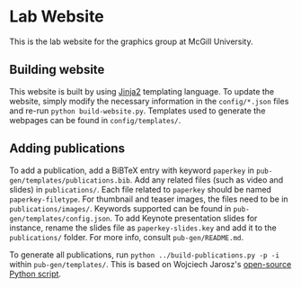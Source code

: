 # Lab Website
This is the lab website for the graphics group at McGill University.

## Building website

This website is built by using [Jinja2](http://jinja.pocoo.org/docs/2.9/) templating language. To update the website, simply modify the necessary information in the `config/*.json` files and re-run `python build-website.py`. Templates used to generate the webpages can be found in `config/templates/`.

## Adding publications

To add a publication, add a BiBTeX entry with keyword `paperkey` in `pub-gen/templates/publications.bib`. Add any related files (such as video and slides) in `publications/`. Each file related to `paperkey` should be named `paperkey-filetype`. For thumbnail and teaser images, the files need to be in `publications/images/`. Keywords supported can be found in `pub-gen/templates/config.json`. To add Keynote presentation slides for instance, rename the slides file as `paperkey-slides.key` and add it to the `publications/` folder. For more info, consult `pub-gen/README.md`.

To generate all publications, run `python ../build-publications.py -p -i` within `pub-gen/templates/`. This is based on Wojciech Jarosz's [open-source Python script](https://bitbucket.org/wkjarosz/academic-website-tools).
